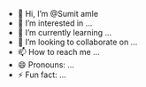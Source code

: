 - 👋 Hi, I’m @Sumit amle
- 👀 I’m interested in ...
- 🌱 I’m currently learning ...
- 💞️ I’m looking to collaborate on ...
- 📫 How to reach me ...
- 😄 Pronouns: ...
- ⚡ Fun fact: ...

<!---
beingsum/beingsum is a ✨ special ✨ repository because its `README.md` (this file) appears on your GitHub profile.
You can click the Preview link to take a look at your changes.
--->
